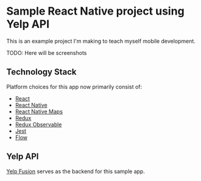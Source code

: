 # Sample React Native project using Yelp API

This is an example project I'm making to teach myself mobile development.

TODO: Here will be screenshots

## Technology Stack

Platform choices for this app now primarily consist of:

- [React](https://github.com/facebook/react)
- [React Native](https://github.com/facebook/react-native)
- [React Native Maps](https://github.com/airbnb/react-native-maps)
- [Redux](https://github.com/reactjs/redux)
- [Redux Observable](https://github.com/redux-observable/redux-observable)
- [Jest](https://github.com/facebook/jest)
- [Flow](https://github.com/facebook/flow)

## Yelp API

[Yelp Fusion](https://www.yelp.com/fusion) serves as the backend for this sample app.
